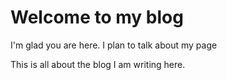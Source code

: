 # Welcome to my blog

I'm glad you are here. I plan to talk about my page

This is all about the blog I am writing here.



